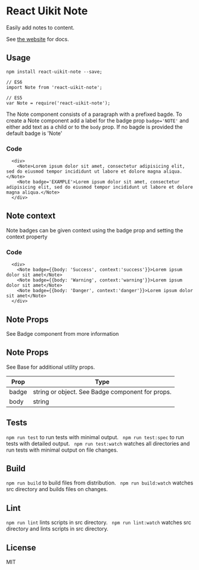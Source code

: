# React Uikit Note

Easily add notes to content.

See [the website](http://otissv.github.io/react-uikit-components) for docs.

## Usage

    npm install react-uikit-note --save;

    // ES6
    import Note from 'react-uikit-note';

    // ES5
    var Note = require('react-uikit-note');

<span>The Note component consists of a paragraph with a prefixed bagde. To create a Note component add a label for the badge prop `badge='NOTE'` and either add text as a child or to the `body` prop. If no bagde is provided the default badge is 'Note'</span>


### Code

      <div>
        <Note>Lorem ipsum dolor sit amet, consectetur adipisicing elit, sed do eiusmod tempor incididunt ut labore et dolore magna aliqua.</Note>
        <Note badge='EXAMPLE'>Lorem ipsum dolor sit amet, consectetur adipisicing elit, sed do eiusmod tempor incididunt ut labore et dolore magna aliqua.</Note>
      </div>

## Note context

<span>Note badges can be given context using the badge prop and setting the context property</span>


### Code

      <div>
        <Note badge={{body: 'Success', context:'success'}}>Lorem ipsum dolor sit amet</Note>
        <Note badge={{body: 'Warning', context:'warning'}}>Lorem ipsum dolor sit amet</Note>
        <Note badge={{body: 'Danger', context:'danger'}}>Lorem ipsum dolor sit amet</Note>
      </div>

## Note Props

<span>See Badge component from more information</span>

## Note Props

See Base for additional utility props.

<table class="uk-table">

<thead>

<tr>

<th>Prop</th>

<th>Type</th>

</tr>

</thead>

<tbody>

<tr>

<td colspan="1">badge</td>

<td>string or object. See Badge component for props.</td>

</tr>

<tr>

<td colspan="1">body</td>

<td>string</td>

</tr>

</tbody>

</table>

## Tests

`npm run test` to run tests with minimal output.  
`npm run test:spec` to run tests with detailed output.  
`npm run test:watch` watches all directories and run tests with minimal output on file changes.  

## Build
`npm run build` to build files from distribution.  
`npm run build:watch` watches src directory and builds files on changes.  

## Lint
`npm run lint` lints scripts in src directory.  
`npm run lint:watch` watches src directory and lints scripts in src directory.  

## License
MIT